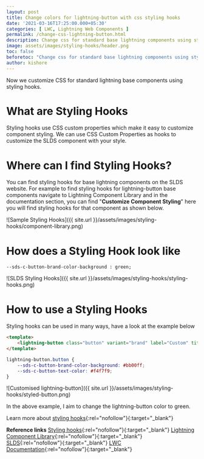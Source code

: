```yaml
---
layout: post
title: Change colors for lightning-button with css styling hooks
date: '2021-03-16T17:25:00.000+05:30'
categories: [ LWC, Lightning Web Components ]
permalink: /change-css-lightning-button.html
description: Change css for standard base lightning components using styling hooks
image: assets/images/styling-hooks/header.png
toc: false
beforetoc: "Change css for standard base lightning components using styling hooks"
author: kishore
---
```


Now we customize CSS for standard lightning base components using styling hooks.

# What are Styling Hooks
Styling hooks use CSS custom properties which make it easy to customize component styling. We can use CSS Custom Properties as hooks to customize the SLDS component with your style.

# Where can I find Styling Hooks?
You can find styling hooks for base lightning components on the SLDS website. For example to find styling hooks for lightning-button base components navigate to Lightning Component Library and in the documentation section, you can find "**Customize Component Styling**" here you will find styling hooks for that component as shown below.

![Sample Styling Hooks]({{ site.url }}/assets/images/styling-hooks/component-library.png)

# How does a Styling Hook look like

    --sds-c-button-brand-color-background : green;

![SLDS Styling Hooks]({{ site.url }}/assets/images/styling-hooks/styling-hooks.png)

# How to use a Styling Hooks
Styling hooks can be used in many ways, have a look at the example below
```html
<template>
	<lightning-button class="button" variant="brand" label="Custom" title="custom"></lightning-button>
</template>
```
```css
lightning-button.button {
	--sds-c-button-brand-color-background: #bb00ff;
    --sds-c-button-text-color: #f4f7f9;
}
```

![Customised lightning-button]({{ site.url }}/assets/images/styling-hooks/styled-button.png)

In the above example, I aim to change the lightning-button color to green.

Learn more about [styling hooks](https://www.lightningdesignsystem.com/platforms/lightning/styling-hooks/){:rel="nofollow"}{:target="_blank"}


**Reference links**
[Styling hooks](https://www.lightningdesignsystem.com/platforms/lightning/styling-hooks/){:rel="nofollow"}{:target="_blank"}
[Lightning Component Library](https://developer.salesforce.com/docs/component-library/bundle/lightning-button/documentation){:rel="nofollow"}{:target="_blank"}
[SLDS](https://www.lightningdesignsystem.com/components/buttons/#Styling-Hooks-Overview){:rel="nofollow"}{:target="_blank"}
[LWC Documentation](https://developer.salesforce.com/docs/component-library/documentation/en/50.0/lwc/lwc.create_components_css_custom_properties){:rel="nofollow"}{:target="_blank"}